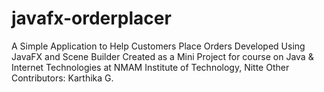 # javafx-orderplacer
A Simple Application to Help Customers Place Orders Developed Using JavaFX and Scene Builder
Created as a Mini Project for course on Java & Internet Technologies at NMAM Institute of Technology, Nitte
Other Contributors:
Karthika G.
